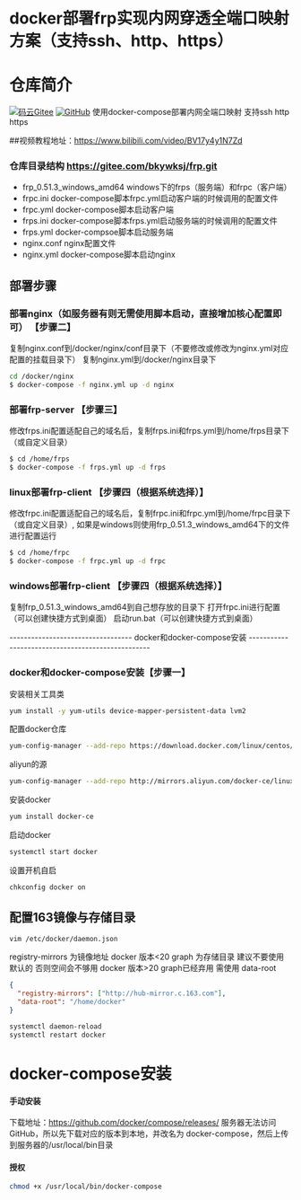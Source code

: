 # docker部署frp实现内网穿透全端口映射方案（支持ssh、http、https）

# 仓库简介
[![码云Gitee](https://gitee.com/bkywksj/frp/badge/star.svg?theme=blue)](https://gitee.com/bkywksj/frp)
[![GitHub](https://img.shields.io/github/stars/bkywksj/frp.svg?style=social&label=Stars)](https://github.com/bkywksj/frp)
使用docker-compose部署内网全端口映射 支持ssh http https

##视频教程地址：https://www.bilibili.com/video/BV17y4y1N7Zd

### 仓库目录结构 https://gitee.com/bkywksj/frp.git
- frp_0.51.3_windows_amd64 windows下的frps（服务端）和frpc（客户端）
- frpc.ini docker-compose脚本frpc.yml启动客户端的时候调用的配置文件
- frpc.yml docker-compose脚本启动客户端
- frps.ini docker-compose脚本frps.yml启动服务端的时候调用的配置文件
- frps.yml docker-compsoe脚本启动服务端
- nginx.conf nginx配置文件
- nginx.yml docker-compose脚本启动nginx

## 部署步骤

### 部署nginx（如服务器有则无需使用脚本启动，直接增加核心配置即可） 【步骤二】
复制nginx.conf到/docker/nginx/conf目录下（不要修改或修改为nginx.yml对应配置的挂载目录下）
复制nginx.yml到/docker/nginx目录下
```bash
cd /docker/nginx
$ docker-compose -f nginx.yml up -d nginx
```

### 部署frp-server 【步骤三】
修改frps.ini配置适配自己的域名后，复制frps.ini和frps.yml到/home/frps目录下（或自定义目录）
```bash
$ cd /home/frps
$ docker-compose -f frps.yml up -d frps
```

### linux部署frp-client 【步骤四（根据系统选择）】
修改frpc.ini配置适配自己的域名后，复制frpc.ini和frpc.yml到/home/frpc目录下（或自定义目录）,
如果是windows则使用frp_0.51.3_windows_amd64下的文件进行配置运行
```bash
$ cd /home/frpc
$ docker-compose -f frpc.yml up -d frpc
```

### windows部署frp-client 【步骤四（根据系统选择）】
复制frp_0.51.3_windows_amd64到自己想存放的目录下
打开frpc.ini进行配置（可以创建快捷方式到桌面）
启动run.bat（可以创建快捷方式到桌面）



---------------------------------- docker和docker-compose安装 --------------------------------------------------


### docker和docker-compose安装【步骤一】
安装相关工具类

```bash
yum install -y yum-utils device-mapper-persistent-data lvm2
```

配置docker仓库

```bash
yum-config-manager --add-repo https://download.docker.com/linux/centos/docker-ce.repo
```

aliyun的源

```bash
yum-config-manager --add-repo http://mirrors.aliyun.com/docker-ce/linux/centos/docker-ce.repo

```

安装docker

```bash
yum install docker-ce
```
启动docker

```bash
systemctl start docker
```

设置开机自启

```bash
chkconfig docker on
```

## **配置163镜像与存储目录**

```bash
vim /etc/docker/daemon.json
```

registry-mirrors 为镜像地址
docker 版本<20 graph 为存储目录 建议不要使用默认的 否则空间会不够用
docker 版本>20 graph已经弃用 需使用 data-root

```json
{
  "registry-mirrors": ["http://hub-mirror.c.163.com"],
  "data-root": "/home/docker"
}
```

```bash
systemctl daemon-reload
systemctl restart docker
```


# docker-compose安装

#### 手动安装

下载地址：https://github.com/docker/compose/releases/
服务器无法访问GitHub，所以先下载对应的版本到本地，并改名为 docker-compose，然后上传到服务器的/usr/local/bin目录

####  授权
```bash
chmod +x /usr/local/bin/docker-compose
```

